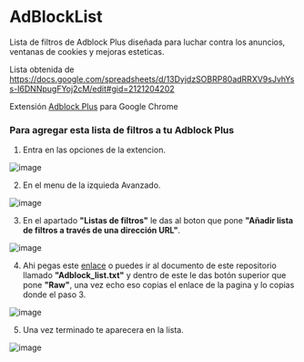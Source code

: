 # AdBlockList
Lista de filtros de Adblock Plus diseñada para luchar contra los anuncios, ventanas de cookies y mejoras esteticas.

Lista obtenida de https://docs.google.com/spreadsheets/d/13DyjdzSOBRP80adRRXV9sJvhYss-I6DNNpugFYoj2cM/edit#gid=2121204202

Extensión [Adblock Plus](https://adblockplus.org/) para Google Chrome

### Para agregar esta lista de filtros a tu Adblock Plus

1. Entra en las opciones de la extencion.

![image](https://user-images.githubusercontent.com/54257745/112393499-7571bc00-8cfb-11eb-86ba-9112649aac1a.png)

2. En el menu de la izquieda Avanzado.

![image](https://user-images.githubusercontent.com/54257745/112394077-63444d80-8cfc-11eb-895a-7483bb82eee3.png)

3. En el apartado **"Listas de filtros"** le das al boton que pone **"Añadir lista de filtros a través de una dirección URL"**.

![image](https://user-images.githubusercontent.com/54257745/112393831-f8931200-8cfb-11eb-8206-3650504c7126.png)

4. Ahi pegas este [enlace](https://raw.githubusercontent.com/Xaival/AdBlockList/main/Adblock_list.txt) o puedes ir al documento de este repositorio llamado **"Adblock_list.txt"** y dentro de este le das botón superior que pone **"Raw"**, una vez echo eso copias el enlace de la pagina y lo copias donde el paso 3.

![image](https://user-images.githubusercontent.com/54257745/112393902-16f90d80-8cfc-11eb-86bf-14eb6640d025.png)

5. Una vez terminado te aparecera en la lista.

![image](https://user-images.githubusercontent.com/54257745/112394010-427bf800-8cfc-11eb-9bcd-687abbef260e.png)

